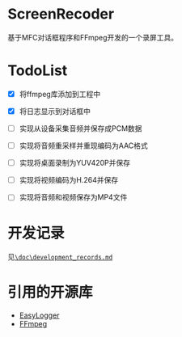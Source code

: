 # ScreenRecoder
基于MFC对话框程序和FFmpeg开发的一个录屏工具。

# TodoList

- [x] 将ffmpeg库添加到工程中
- [x] 将日志显示到对话框中
- [ ] 实现从设备采集音频并保存成PCM数据
- [ ] 实现将音频重采样并重现编码为AAC格式
- [ ] 实现将桌面录制为YUV420P并保存
- [ ] 实现将视频编码为H.264并保存
- [ ] 实现将音频和视频保存为MP4文件



# 开发记录

见[`\doc\development_records.md`](https://github.com/PedigreeCat/ScreenRecoder/blob/main/doc/development_records.md)

# 引用的开源库

- [EasyLogger](https://github.com/armink/EasyLogger)
- [FFmpeg](https://github.com/FFmpeg/FFmpeg)